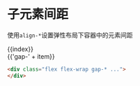 # 子元素间距

使用`align-*`设置弹性布局下容器中的元素间距

 <script setup>
   const arrayGap = [
     '0',
     'x-0',
     'y-0',
     '1',
     'x-1',
     'y-1',
     '2',
     'x-2',
     'y-2',
     '3',
     'x-3',
     'y-3',
     '4',
     'x-4',
     'y-4',
     '5',
     'x-5',
     'y-5',
     '6',
     'x-6',
     'y-6',
     '7',
     'x-7',
     'y-7',
     '8',
     'x-8',
     'y-8',
   ]
 </script>

   <Example v-for="item in arrayGap"> 
      <div :class="'gap-' + item" class="flex flex-wrap bd bd-solid px-8 h-full" >
        <div v-for="index in 10" class="bg-primary w-32 h-16">
          <div class="mt-5 text-canvas text-center">{{index}}</div>
        </div>
      </div>
      <div class="text-center text-2xl mb-8">{{'gap-' + item}}</div>
   </Example>

```html
<div class="flex flex-wrap gap-* ...">
</div>
```
